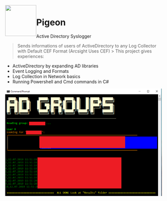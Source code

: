 <img align="left" src="/Resources/icon.ico" width="100" height="100"> 

# Pigeon 
Active Directory Syslogger

  > Sends informations of users of ActiveDirectory to any Log Collector with Default CEF Format (Arcsight Uses CEF)                         > This project gives experiences:
  - ActiveDirectory by expanding AD libraries
  - Event Logging and Formats
  - Log Collection in Network basics
  - Running Powershell and Cmd commands in C# 


![Alt text](/Resources/SS.png?raw=true "")

